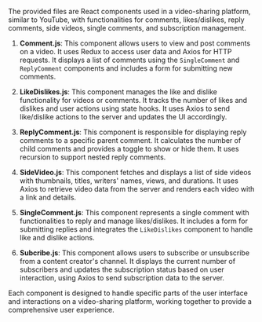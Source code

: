 The provided files are React components used in a video-sharing platform, similar to YouTube, with functionalities for comments, likes/dislikes, reply comments, side videos, single comments, and subscription management.

1. **Comment.js**: This component allows users to view and post comments on a video. It uses Redux to access user data and Axios for HTTP requests. It displays a list of comments using the `SingleComment` and `ReplyComment` components and includes a form for submitting new comments.

2. **LikeDislikes.js**: This component manages the like and dislike functionality for videos or comments. It tracks the number of likes and dislikes and user actions using state hooks. It uses Axios to send like/dislike actions to the server and updates the UI accordingly.

3. **ReplyComment.js**: This component is responsible for displaying reply comments to a specific parent comment. It calculates the number of child comments and provides a toggle to show or hide them. It uses recursion to support nested reply comments.

4. **SideVideo.js**: This component fetches and displays a list of side videos with thumbnails, titles, writers' names, views, and durations. It uses Axios to retrieve video data from the server and renders each video with a link and details.

5. **SingleComment.js**: This component represents a single comment with functionalities to reply and manage likes/dislikes. It includes a form for submitting replies and integrates the `LikeDislikes` component to handle like and dislike actions.

6. **Subcribe.js**: This component allows users to subscribe or unsubscribe from a content creator's channel. It displays the current number of subscribers and updates the subscription status based on user interaction, using Axios to send subscription data to the server.

Each component is designed to handle specific parts of the user interface and interactions on a video-sharing platform, working together to provide a comprehensive user experience.